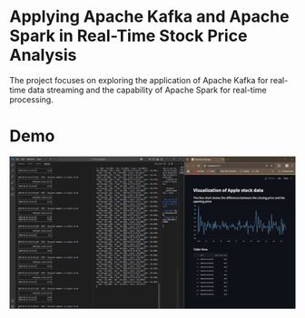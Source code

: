 # Applying Apache Kafka and Apache Spark in Real-Time Stock Price Analysis

The project focuses on exploring the application of Apache Kafka for real-time data streaming and the capability of Apache Spark for real-time processing.

# Demo

![Demo image](https://github.com/HoaiLocTri/stock_analaysis/blob/main/img/Demo.png)